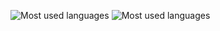 ![Most used languages](https://github-readme-stats.vercel.app/api/top-langs/?username=Blitheness&hide=html&langs_count=10&layout=compact&theme=transparent)
![Most used languages](https://github-readme-stats.vercel.app/api?username=Blitheness&count_private=true&show_icons=true&theme=transparent&hide_title=true&disable_animations=true&hide_rank=true&card_width=300)
